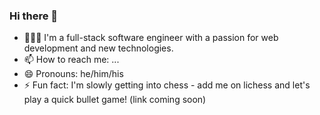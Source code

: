 
<!--
**JonEzana/JonEzana** is a ✨ _special_ ✨ repository because its `README.md` (this file) appears on your GitHub profile.

Here are some ideas to get you started:
-->

### Hi there 👋
- 🧑🏾‍💻 I'm a full-stack software engineer with a passion for web development and new technologies.
- 📫 How to reach me: ...
- 😄 Pronouns: he/him/his
- ⚡ Fun fact: I'm slowly getting into chess - add me on lichess and let's play a quick bullet game! (link coming soon)
